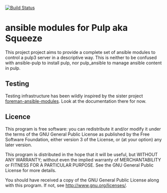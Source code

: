 [![Build Status](https://travis-ci.com/mdellweg/ansible_modules_pulp.svg?branch=master)](https://travis-ci.com/mdellweg/ansible_modules_pulp)

ansible modules for Pulp aka Squeeze
===

This project project aims to provide a complete set of ansible modules to control a pulp3 server in a descriptive way.
This is neither to be confused with ansible-pulp to install pulp, nor pulp\_ansible to manage ansible content in pulp.

Testing
---

Testing infrastructure has been wildly inspired by the sister project [foreman-ansible-modules](https://github.com/theforeman/foreman-ansible-modules).
Look at the documentation there for now.

Licence
---

This program is free software: you can redistribute it and/or modify
it under the terms of the GNU General Public License as published by
the Free Software Foundation, either version 3 of the License, or
(at your option) any later version.

This program is distributed in the hope that it will be useful,
but WITHOUT ANY WARRANTY; without even the implied warranty of
MERCHANTABILITY or FITNESS FOR A PARTICULAR PURPOSE.  See the
GNU General Public License for more details.

You should have received a copy of the GNU General Public License
along with this program.  If not, see <http://www.gnu.org/licenses/>.
